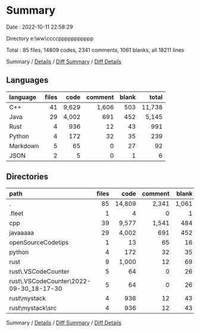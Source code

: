 # Summary

Date : 2022-10-11 22:58:29

Directory e:\\ww\\ccccppppppppppp

Total : 85 files,  14809 codes, 2341 comments, 1061 blanks, all 18211 lines

Summary / [Details](details.md) / [Diff Summary](diff.md) / [Diff Details](diff-details.md)

## Languages
| language | files | code | comment | blank | total |
| :--- | ---: | ---: | ---: | ---: | ---: |
| C++ | 41 | 9,629 | 1,606 | 503 | 11,738 |
| Java | 29 | 4,002 | 691 | 452 | 5,145 |
| Rust | 4 | 936 | 12 | 43 | 991 |
| Python | 4 | 172 | 32 | 35 | 239 |
| Markdown | 5 | 65 | 0 | 27 | 92 |
| JSON | 2 | 5 | 0 | 1 | 6 |

## Directories
| path | files | code | comment | blank | total |
| :--- | ---: | ---: | ---: | ---: | ---: |
| . | 85 | 14,809 | 2,341 | 1,061 | 18,211 |
| .fleet | 1 | 4 | 0 | 1 | 5 |
| cpp | 39 | 9,577 | 1,541 | 484 | 11,602 |
| javaaaaa | 29 | 4,002 | 691 | 452 | 5,145 |
| openSourceCodetips | 1 | 13 | 65 | 16 | 94 |
| python | 4 | 172 | 32 | 35 | 239 |
| rust | 9 | 1,000 | 12 | 69 | 1,081 |
| rust\\.VSCodeCounter | 5 | 64 | 0 | 26 | 90 |
| rust\\.VSCodeCounter\\2022-09-30_18-17-30 | 5 | 64 | 0 | 26 | 90 |
| rust\\mystack | 4 | 936 | 12 | 43 | 991 |
| rust\\mystack\\src | 4 | 936 | 12 | 43 | 991 |

Summary / [Details](details.md) / [Diff Summary](diff.md) / [Diff Details](diff-details.md)